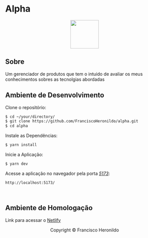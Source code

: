 # Alpha

<div align="center"><img src= "https://external-content.duckduckgo.com/iu/?u=http%3A%2F%2Fassets.stickpng.com%2Fimages%2F587185c57b7f6103e35c6cc6.png&f=1&nofb=1&ipt=548f2bc357a5bfe3a9df6ca6e28398cf266730e1813719865ad582ca5ea9ee2c&ipo=images"  width="90px" hight="auto"/></div>

## Sobre

Um gerenciador de produtos que tem o intuido de avaliar os meus conhecimentos sobres as tecnolgias abordadas

## Ambiente de Desenvolvimento

Clone o repositório:

```bash
$ cd ~/your/directory/
$ git clone https://github.com/FranciscoHeronildo/alpha.git
$ cd alpha
```

Instale as Dependências:

```bash
$ yarn install
```

Inicie a Aplicação:

```bash
$ yarn dev
```

Acesse a aplicação no navegador pela porta [_5173_](http://localhost:5173/):

```
http://localhost:5173/
```

<br>

## Ambiente de Homologação

Link para acessar o [Netlify](https://alpha-t.netlify.app/)

<div align="center"><p>Copyright &copy; Francisco Heronildo</p></div>
